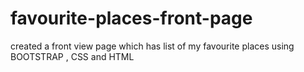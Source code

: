 # favourite-places-front-page
created a front view page which has list of my favourite places using BOOTSTRAP , CSS and HTML
